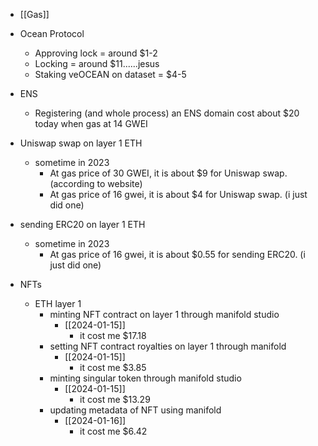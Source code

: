   * [[Gas]]
  * Ocean Protocol
    * Approving lock = around $1-2
    * Locking = around $11......jesus
    * Staking veOCEAN on dataset = $4-5
  * ENS
    * Registering (and whole process) an ENS domain cost about $20 today when gas at 14 GWEI
  * Uniswap swap on layer 1 ETH
    * sometime in 2023
      * At gas price of 30 GWEI, it is about $9 for Uniswap swap. (according to website)
      * At gas price of 16 gwei, it is about $4 for Uniswap swap. (i just did one)

  * sending ERC20 on layer 1 ETH
    * sometime in 2023
      * At gas price of 16 gwei, it is about $0.55 for sending ERC20. (i just did one)

  * NFTs
    * ETH layer 1
      * minting NFT contract on layer 1 through manifold studio
        * [[2024-01-15]]
          * it cost me $17.18
      * setting NFT contract royalties on layer 1 through manifold
        * [[2024-01-15]]
          * it cost me $3.85
      * minting singular token through manifold studio
        * [[2024-01-15]]
          * it cost me $13.29
      * updating metadata of NFT using manifold
        * [[2024-01-16]]
          * it cost me $6.42
